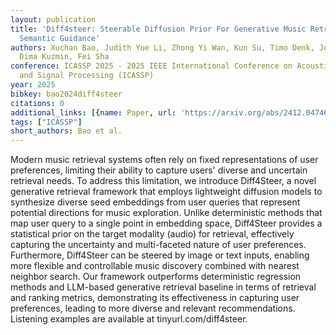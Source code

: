 ```yaml
---
layout: publication
title: 'Diff4steer: Steerable Diffusion Prior For Generative Music Retrieval With
  Semantic Guidance'
authors: Xuchan Bao, Judith Yue Li, Zhong Yi Wan, Kun Su, Timo Denk, Joonseok Lee,
  Dima Kuzmin, Fei Sha
conference: ICASSP 2025 - 2025 IEEE International Conference on Acoustics, Speech
  and Signal Processing (ICASSP)
year: 2025
bibkey: bao2024diff4steer
citations: 0
additional_links: [{name: Paper, url: 'https://arxiv.org/abs/2412.04746'}]
tags: ["ICASSP"]
short_authors: Bao et al.
---
```

Modern music retrieval systems often rely on fixed representations of user
preferences, limiting their ability to capture users' diverse and uncertain
retrieval needs. To address this limitation, we introduce Diff4Steer, a novel
generative retrieval framework that employs lightweight diffusion models to
synthesize diverse seed embeddings from user queries that represent potential
directions for music exploration. Unlike deterministic methods that map user
query to a single point in embedding space, Diff4Steer provides a statistical
prior on the target modality (audio) for retrieval, effectively capturing the
uncertainty and multi-faceted nature of user preferences. Furthermore,
Diff4Steer can be steered by image or text inputs, enabling more flexible and
controllable music discovery combined with nearest neighbor search. Our
framework outperforms deterministic regression methods and LLM-based generative
retrieval baseline in terms of retrieval and ranking metrics, demonstrating its
effectiveness in capturing user preferences, leading to more diverse and
relevant recommendations. Listening examples are available at
tinyurl.com/diff4steer.
